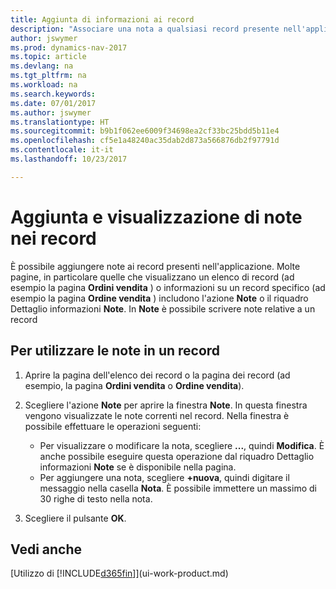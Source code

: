 ```yaml
---
title: Aggiunta di informazioni ai record
description: "Associare una nota a qualsiasi record presente nell'applicazione. Ad esempio, se si dispone di informazioni aggiuntive relative a un ordine di vendita che non rientrano in nessuno dei campi dell'ordine di vendita, è possibile scrivere una nota."
author: jswymer
ms.prod: dynamics-nav-2017
ms.topic: article
ms.devlang: na
ms.tgt_pltfrm: na
ms.workload: na
ms.search.keywords: 
ms.date: 07/01/2017
ms.author: jswymer
ms.translationtype: HT
ms.sourcegitcommit: b9b1f062ee6009f34698ea2cf33bc25bdd5b11e4
ms.openlocfilehash: cf5e1a48240ac35dab2d873a566876db2f97791d
ms.contentlocale: it-it
ms.lasthandoff: 10/23/2017

---
```

# <a name="adding-and-viewing-notes-on-records"></a>Aggiunta e visualizzazione di note nei record
 È <!--OnPrem and your colleagues -->possibile aggiungere note ai record presenti nell'applicazione. Molte pagine, in particolare quelle che visualizzano un elenco di record (ad esempio la pagina **Ordini vendita** ) o informazioni su un record specifico (ad esempio la pagina **Ordine vendita** ) includono l'azione **Note** o il riquadro Dettaglio informazioni **Note**. In **Note** è possibile scrivere note relative a un record<!--OnPrem or others, and where you can view notes to you from others. For example, a note could be a general comment or processing instruction to your colleague, who can then respond to your note using their own **Notes**. Or, your colleague can add a note that gives you extra information about a sales order that is not covered by the information on the sales order. These notes and correspondences will follow the record as it is processed in the company.-->

<!--OnPrem
> [!NOTE]  
>  You can only select one recipient of the note.-->  
  
## <a name="to-work-with-notes-on-a-record"></a>Per utilizzare le note in un record 
  
1.  Aprire la pagina dell'elenco dei record o la pagina dei record (ad esempio, la pagina **Ordini vendita** o **Ordine vendita**).  
  
    <!-- If **Notes** is not visible on the page, then you can customize the page to display the Notes FactBox. -->
  
2.  Scegliere l'azione **Note** per aprire la finestra **Note**. In questa finestra vengono visualizzate le note correnti nel record. Nella finestra è possibile effettuare le operazioni seguenti:

    -   Per visualizzare o modificare la nota, scegliere **...**, quindi **Modifica**. È anche possibile eseguire questa operazione dal riquadro Dettaglio informazioni **Note** se è disponibile nella pagina.
    -   Per aggiungere una nota, scegliere **+nuova**, quindi digitare il messaggio nella casella **Nota**. È possibile immettere un massimo di 30 righe di testo nella nota. 
  
<!-- 5.  In the **To** field, enter a user ID (your own or someone else’s) to indicate who the note is for.  
  
6.  Select the **Notify** field if you want to send a notification to the user in the **To** field. 
  
     If **Notify** is selected, the note will be sent as a notification to the user's **My Notifications** on the Role Center.  -->
  
3.  Scegliere il pulsante **OK**.  

## <a name="see-also"></a>Vedi anche
[Utilizzo di [!INCLUDE[d365fin](includes/d365fin_md.md)]](ui-work-product.md)  
